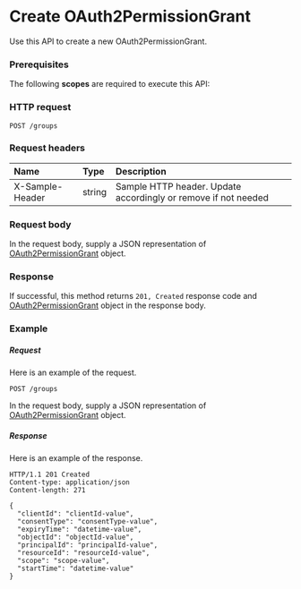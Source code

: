 # Create OAuth2PermissionGrant

Use this API to create a new OAuth2PermissionGrant.
### Prerequisites
The following **scopes** are required to execute this API: 
### HTTP request
<!-- { "blockType": "ignored" } -->
```http
POST /groups

```
### Request headers
| Name       | Type | Description|
|:---------------|:--------|:----------|
| X-Sample-Header  | string  | Sample HTTP header. Update accordingly or remove if not needed|

### Request body
In the request body, supply a JSON representation of [OAuth2PermissionGrant](../resources/oauth2permissiongrant.md) object.


### Response
If successful, this method returns `201, Created` response code and [OAuth2PermissionGrant](../resources/oauth2permissiongrant.md) object in the response body.

### Example
##### Request
Here is an example of the request.
<!-- {
  "blockType": "request",
  "name": "create_oauth2permissiongrant_from_groups"
}-->
```http
POST /groups
```
In the request body, supply a JSON representation of [OAuth2PermissionGrant](../resources/oauth2permissiongrant.md) object.
##### Response
Here is an example of the response.
<!-- {
  "blockType": "response",
  "truncated": false,
  "@odata.type": "microsoft.graph.oauth2permissiongrant"
} -->
```http
HTTP/1.1 201 Created
Content-type: application/json
Content-length: 271

{
  "clientId": "clientId-value",
  "consentType": "consentType-value",
  "expiryTime": "datetime-value",
  "objectId": "objectId-value",
  "principalId": "principalId-value",
  "resourceId": "resourceId-value",
  "scope": "scope-value",
  "startTime": "datetime-value"
}
```

<!-- uuid: 8060035e-062d-44ca-b14d-94eae4b43c22
2015-10-25 14:02:53 UTC -->
<!-- {
  "type": "#page.annotation",
  "description": "Create OAuth2PermissionGrant",
  "keywords": "",
  "section": "documentation",
  "tocPath": ""
}-->